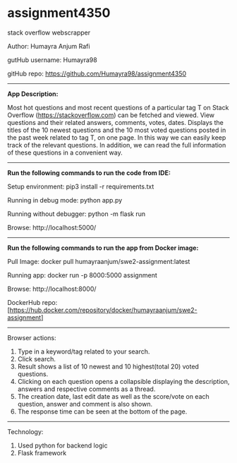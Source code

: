 # assignment4350
stack overflow webscrapper

Author: Humayra Anjum Rafi

gutHub username: Humayra98

gitHub repo: https://github.com/Humayra98/assignment4350

---------------------------------------------------------------

**App Description:**

Most hot questions and most recent questions of a particular tag T on Stack Overflow (https://stackoverflow.com) can be fetched and viewed. View questions and their related answers, comments, votes, dates. Displays the titles of the 10 newest questions and the 10 most voted questions posted in the past week related to tag T, on one page. In this way we can easily keep track of the relevant questions. In addition, we can read the full information of these questions in a convenient way. 

---------------------------------------------------------------

**Run the following commands to run the code from IDE:**

Setup environment:
pip3 install -r requirements.txt

Running in debug mode:
python app.py

Running without debugger:
python -m flask run

Browse:
http://localhost:5000/

-----------------------------------------------------------------

**Run the following commands to run the app from Docker image:**

Pull Image:
docker pull humayraanjum/swe2-assignment:latest

Running app:
docker run -p 8000:5000 assignment

Browse:
http://localhost:8000/

DockerHub repo:
[https://hub.docker.com/repository/docker/humayraanjum/swe2-assignment]

-----------------------------------------------------------------

Browser actions:

1. Type in a keyword/tag related to your search.
2. Click search.
3. Result shows a list of 10 newest and 10 highest(total 20) voted questions.
4. Clicking on each question opens a collapsible displaying the description, answers and respective comments as a thread.
5. The creation date, last edit date as well as the score/vote on each question, answer and comment is also shown.
6. The response time can be seen at the bottom of the page.


-----------------------------------------------------------------

Technology:

1. Used python for backend logic
2. Flask framework